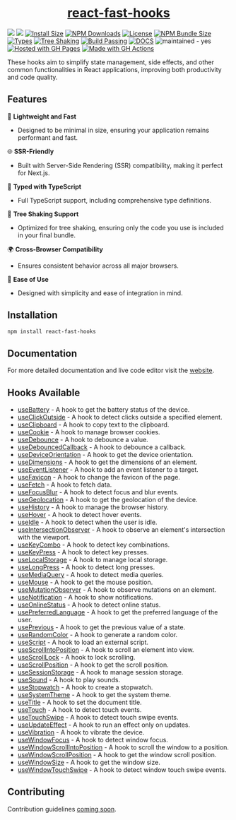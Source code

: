  


<h1 align="center">   
    <a href="https://jpranays.github.io/react-fast-hooks/">react-fast-hooks<a>     
</h1>
<p >
  <a href="https://github.com/jpranays/react-fast-hooks"><img src="https://img.shields.io/badge/-GitHub-323232?style=flat&logo=github&logoColor=white"/></a>
  <a href="https://npmjs.org/package/react-fast-hooks"><img src="https://img.shields.io/badge/-NPM-bb2222?style=flat&logo=npm"/></a>
  <a href="https://packagephobia.com/result?p=react-fast-hooks"><img src="https://packagephobia.com/badge?p=react-fast-hooks" alt="Install Size"/></a>
  <a href="https://npmcharts.com/compare/react-fast-hooks?minimal=true"><img src="https://img.shields.io/npm/dw/react-fast-hooks.svg?label=Downloads" alt="NPM Downloads"/></a>
  <a href="https://github.com/jpranays/react-fast-hooks/blob/master/LICENSE"><img src="https://badgen.net/badge/License/MIT/blue" alt="License"/></a>
  <a href="https://bundlephobia.com/result?p=react-fast-hooks"><img src="https://img.shields.io/bundlephobia/minzip/react-fast-hooks" alt="NPM Bundle Size"/></a>
  <a href="https://www.npmjs.com/package/react-fast-hooks"><img src="https://flat.badgen.net/npm/types/react-fast-hooks/" alt="Types"/></a>
  <a href="https://bundlephobia.com/result?p=react-fast-hooks"><img src="https://flat.badgen.net/bundlephobia/tree-shaking/react-fast-hooks" alt="Tree Shaking"/></a>
  <a href="https://github.com/jpranays/react-fast-hooks/actions/workflows/deploy.yml"><img src="https://img.shields.io/badge/Build%20Passing-007ec6?style=flat&logo=github" alt="Build Passing"/></a>
  <a href="https://jpranays.github.io/react-fast-hooks/"><img src="https://img.shields.io/badge/Docs-blue" alt="DOCS"></a>  
  <img src="https://img.shields.io/badge/maintained-yes-blue" alt="maintained - yes">
  <a href="https://pages.github.com/" title="Go to GitHub Pages homepage"><img src="https://img.shields.io/badge/Hosted_with-GitHub_Pages-blue?logo=github&logoColor=white" alt="Hosted with GH Pages"></a>
  <a href="https://github.com/features/actions" title="Go to GitHub Actions homepage"><img src="https://img.shields.io/badge/CI-GitHub_Actions-blue?logo=github-actions&logoColor=white" alt="Made with GH Actions"></a>


</p>


<p>These hooks aim to simplify state management, side effects, and other common functionalities in React applications, improving both productivity and code quality.</p>

## Features

🚀 **Lightweight and Fast**

- Designed to be minimal in size, ensuring your application remains performant and fast.

🌐 **SSR-Friendly**

- Built with Server-Side Rendering (SSR) compatibility, making it perfect for Next.js.

📝 **Typed with TypeScript**

- Full TypeScript support, including comprehensive type definitions.

🌲 **Tree Shaking Support**

- Optimized for tree shaking, ensuring only the code you use is included in your final bundle.

🌍 **Cross-Browser Compatibility**

- Ensures consistent behavior across all major browsers.

🔧 **Ease of Use**

- Designed with simplicity and ease of integration in mind.

## Installation

```bash
npm install react-fast-hooks
```

## Documentation

For more detailed documentation and live code editor visit the [website](https://jpranays.github.io/react-fast-hooks/).

## Hooks Available

- [useBattery](https://jpranays.github.io/react-fast-hooks/docs/hooks/useBattery) - A hook to get the battery status of the device.
- [useClickOutside](https://jpranays.github.io/react-fast-hooks/docs/hooks/useClickOutside) - A hook to detect clicks outside a specified element.
- [useClipboard](https://jpranays.github.io/react-fast-hooks/docs/hooks/useClipboard) - A hook to copy text to the clipboard.
- [useCookie](https://jpranays.github.io/react-fast-hooks/docs/hooks/useCookie) - A hook to manage browser cookies.
- [useDebounce](https://jpranays.github.io/react-fast-hooks/docs/hooks/useDebounce) - A hook to debounce a value.
- [useDebouncedCallback](https://jpranays.github.io/react-fast-hooks/docs/hooks/useDebouncedCallback) - A hook to debounce a callback.
- [useDeviceOrientation](https://jpranays.github.io/react-fast-hooks/docs/hooks/useDeviceOrientation) - A hook to get the device orientation.
- [useDimensions](https://jpranays.github.io/react-fast-hooks/docs/hooks/useDimensions) - A hook to get the dimensions of an element.
- [useEventListener](https://jpranays.github.io/react-fast-hooks/docs/hooks/useEventListener) - A hook to add an event listener to a target.
- [useFavicon](https://jpranays.github.io/react-fast-hooks/docs/hooks/useFavicon) - A hook to change the favicon of the page.
- [useFetch](https://jpranays.github.io/react-fast-hooks/docs/hooks/useFetch) - A hook to fetch data.
- [useFocusBlur](https://jpranays.github.io/react-fast-hooks/docs/hooks/useFocusBlur) - A hook to detect focus and blur events.
- [useGeolocation](https://jpranays.github.io/react-fast-hooks/docs/hooks/useGeolocation) - A hook to get the geolocation of the device.
- [useHistory](https://jpranays.github.io/react-fast-hooks/docs/hooks/useHistory) - A hook to manage the browser history.
- [useHover](https://jpranays.github.io/react-fast-hooks/docs/hooks/useHover) - A hook to detect hover events.
- [useIdle](https://jpranays.github.io/react-fast-hooks/docs/hooks/useIdle) - A hook to detect when the user is idle.
- [useIntersectionObserver](https://jpranays.github.io/react-fast-hooks/docs/hooks/useIntersectionObserver) - A hook to observe an element's intersection with the viewport.
- [useKeyCombo](https://jpranays.github.io/react-fast-hooks/docs/hooks/useKeyCombo) - A hook to detect key combinations.
- [useKeyPress](https://jpranays.github.io/react-fast-hooks/docs/hooks/useKeyPress) - A hook to detect key presses.
- [useLocalStorage](https://jpranays.github.io/react-fast-hooks/docs/hooks/useLocalStorage) - A hook to manage local storage.
- [useLongPress](https://jpranays.github.io/react-fast-hooks/docs/hooks/useLongPress) - A hook to detect long presses.
- [useMediaQuery](https://jpranays.github.io/react-fast-hooks/docs/hooks/useMediaQuery) - A hook to detect media queries.
- [useMouse](https://jpranays.github.io/react-fast-hooks/docs/hooks/useMouse) - A hook to get the mouse position.
- [useMutationObserver](https://jpranays.github.io/react-fast-hooks/docs/hooks/useMutationObserver) - A hook to observe mutations on an element.
- [useNotification](https://jpranays.github.io/react-fast-hooks/docs/hooks/useNotification) - A hook to show notifications.
- [useOnlineStatus](https://jpranays.github.io/react-fast-hooks/docs/hooks/useOnlineStatus) - A hook to detect online status.
- [usePreferredLanguage](https://jpranays.github.io/react-fast-hooks/docs/hooks/usePreferredLanguage) - A hook to get the preferred language of the user.
- [usePrevious](https://jpranays.github.io/react-fast-hooks/docs/hooks/usePrevious) - A hook to get the previous value of a state.
- [useRandomColor](https://jpranays.github.io/react-fast-hooks/docs/hooks/useRandomColor) - A hook to generate a random color.
- [useScript](https://jpranays.github.io/react-fast-hooks/docs/hooks/useScript) - A hook to load an external script.
- [useScrollIntoPosition](https://jpranays.github.io/react-fast-hooks/docs/hooks/useScrollIntoPosition) - A hook to scroll an element into view.
- [useScrollLock](https://jpranays.github.io/react-fast-hooks/docs/hooks/useScrollLock) - A hook to lock scrolling.
- [useScrollPosition](https://jpranays.github.io/react-fast-hooks/docs/hooks/useScrollPosition) - A hook to get the scroll position.
- [useSessionStorage](https://jpranays.github.io/react-fast-hooks/docs/hooks/useSessionStorage) - A hook to manage session storage.
- [useSound](https://jpranays.github.io/react-fast-hooks/docs/hooks/useSound) - A hook to play sounds.
- [useStopwatch](https://jpranays.github.io/react-fast-hooks/docs/hooks/useStopwatch) - A hook to create a stopwatch.
- [useSystemTheme](https://jpranays.github.io/react-fast-hooks/docs/hooks/useSystemTheme) - A hook to get the system theme.
- [useTitle](https://jpranays.github.io/react-fast-hooks/docs/hooks/useTitle) - A hook to set the document title.
- [useTouch](https://jpranays.github.io/react-fast-hooks/docs/hooks/useTouch) - A hook to detect touch events.
- [useTouchSwipe](https://jpranays.github.io/react-fast-hooks/docs/hooks/useTouchSwipe) - A hook to detect touch swipe events.
- [useUpdateEffect](https://jpranays.github.io/react-fast-hooks/docs/hooks/useUpdateEffect) - A hook to run an effect only on updates.
- [useVibration](https://jpranays.github.io/react-fast-hooks/docs/hooks/useVibration) - A hook to vibrate the device.
- [useWindowFocus](https://jpranays.github.io/react-fast-hooks/docs/hooks/useWindowFocus) - A hook to detect window focus.
- [useWindowScrollIntoPosition](https://jpranays.github.io/react-fast-hooks/docs/hooks/useWindowScrollIntoPosition) - A hook to scroll the window to a position.
- [useWindowScrollPosition](https://jpranays.github.io/react-fast-hooks/docs/hooks/useWindowScrollPosition) - A hook to get the window scroll position.
- [useWindowSize](https://jpranays.github.io/react-fast-hooks/docs/hooks/useWindowSize) - A hook to get the window size.
- [useWindowTouchSwipe](https://jpranays.github.io/react-fast-hooks/docs/hooks/useWindowTouchSwipe) - A hook to detect window touch swipe events.

## Contributing

Contribution guidelines [coming soon]().
